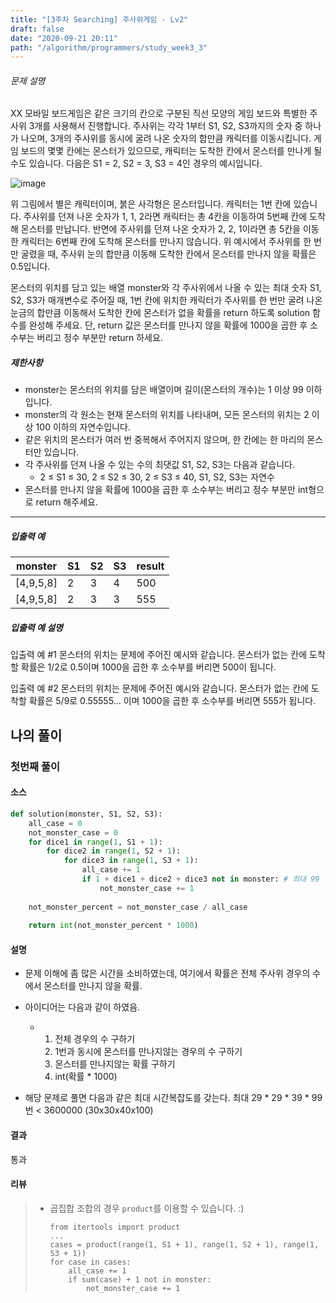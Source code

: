 ```yaml
---
title: "[3주차 Searching] 주사위게임 - Lv2"
draft: false
date: "2020-09-21 20:11"
path: "/algorithm/programmers/study_week3_3"
---
```


###### 문제 설명

XX 모바일 보드게임은 같은 크기의 칸으로 구분된 직선 모양의 게임 보드와 특별한 주사위 3개를 사용해서 진행합니다. 주사위는 각각 1부터 S1, S2, S3까지의 숫자 중 하나가 나오며, 3개의 주사위를 동시에 굴려 나온 숫자의 합만큼 캐릭터를 이동시킵니다. 게임 보드의 몇몇 칸에는 몬스터가 있으므로, 캐릭터는 도착한 칸에서 몬스터를 만나게 될 수도 있습니다.
다음은 S1 = 2, S2 = 3, S3 = 4인 경우의 예시입니다.

![image](https://res.cloudinary.com/dpxurmkij/image/upload/c_scale,w_390/v1491278718/%EB%A3%B0%EB%A0%9B%EA%B2%8C%EC%9E%845_hamo2f.png)

위 그림에서 별은 캐릭터이며, 붉은 사각형은 몬스터입니다. 캐릭터는 1번 칸에 있습니다. 주사위를 던져 나온 숫자가 1, 1, 2라면 캐릭터는 총 4칸을 이동하여 5번째 칸에 도착해 몬스터를 만납니다. 반면에 주사위를 던져 나온 숫자가 2, 2, 1이라면 총 5칸을 이동한 캐릭터는 6번째 칸에 도착해 몬스터를 만나지 않습니다. 위 예시에서 주사위를 한 번만 굴렸을 때, 주사위 눈의 합만큼 이동해 도착한 칸에서 몬스터를 만나지 않을 확률은 0.5입니다.

몬스터의 위치를 담고 있는 배열 monster와 각 주사위에서 나올 수 있는 최대 숫자 S1, S2, S3가 매개변수로 주어질 때, 1번 칸에 위치한 캐릭터가 주사위를 한 번만 굴려 나온 눈금의 합만큼 이동해서 도착한 칸에 몬스터가 없을 확률을 return 하도록 solution 함수를 완성해 주세요. 단, return 값은 몬스터를 만나지 않을 확률에 1000을 곱한 후 소수부는 버리고 정수 부분만 return 하세요.

##### 제한사항

- monster는 몬스터의 위치를 담은 배열이며 길이(몬스터의 개수)는 1 이상 99 이하입니다.
- monster의 각 원소는 현재 몬스터의 위치를 나타내며, 모든 몬스터의 위치는 2 이상 100 이하의 자연수입니다.
- 같은 위치의 몬스터가 여러 번 중복해서 주어지지 않으며, 한 칸에는 한 마리의 몬스터만 있습니다.
- 각 주사위를 던져 나올 수 있는 수의 최댓값 S1, S2, S3는 다음과 같습니다.
  - 2 ≤ S1 ≤ 30, 2 ≤ S2 ≤ 30, 2 ≤ S3 ≤ 40, S1, S2, S3는 자연수
- 몬스터를 만나지 않을 확률에 1000을 곱한 후 소수부는 버리고 정수 부분만 int형으로 return 해주세요.

------

##### 입출력 예

| monster   | S1   | S2   | S3   | result |
| --------- | ---- | ---- | ---- | ------ |
| [4,9,5,8] | 2    | 3    | 4    | 500    |
| [4,9,5,8] | 2    | 3    | 3    | 555    |

##### 입출력 예 설명

입출력 예 #1
몬스터의 위치는 문제에 주어진 예시와 같습니다.
몬스터가 없는 칸에 도착할 확률은 1/2로 0.5이며 1000을 곱한 후 소수부를 버리면 500이 됩니다.

입출력 예 #2
몬스터의 위치는 문제에 주어진 예시와 같습니다.
몬스터가 없는 칸에 도착할 확률은 5/9로 0.55555... 이며 1000을 곱한 후 소수부를 버리면 555가 됩니다.



## 나의 풀이

### 첫번째 풀이

#### 소스

```python
def solution(monster, S1, S2, S3):
    all_case = 0
    not_monster_case = 0
    for dice1 in range(1, S1 + 1):
        for dice2 in range(1, S2 + 1):
            for dice3 in range(1, S3 + 1):
                all_case += 1
                if 1 + dice1 + dice2 + dice3 not in monster: # 최대 99
                    not_monster_case += 1
    
    not_monster_percent = not_monster_case / all_case
    
    return int(not_monster_percent * 1000)
```

#### 설명

- 문제 이해에 좀 많은 시간을 소비하였는데, 여기에서 확률은 전체 주사위 경우의 수에서 몬스터를 만나지 않을 확률.

- 아이디어는 다음과 같이 하였음.
  - 1. 전체 경우의 수 구하기
    2. 1번과 동시에 몬스터를 만나지않는 경우의 수 구하기
    3. 몬스터를 만나지않는 확률 구하기
    4. int(확률 * 1000)
- 해당 문제로 풀면 다음과 같은 최대 시간복잡도를 갖는다.
  최대 29 * 29 * 39 * 99 번 < 3600000 (30x30x40x100)

#### 결과

통과

#### 리뷰

> - 곱집합 조합의 경우 `product`를 이용할 수 있습니다. :)
>
>   ```
>   from itertools import product
>   ...
>   cases = product(range(1, S1 + 1), range(1, S2 + 1), range(1, S3 + 1))
>   for case in cases:
>       all_case += 1
>       if sum(case) + 1 not in monster:
>           not_monster_case += 1
>   ```
